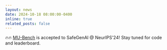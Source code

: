 ```yaml
---
layout: news
date: 2024-10-18 08:00:00-0400
inline: true
related_posts: false
---
```


🔥🔥 [MU-Bench](https://arxiv.org/abs/2302.13406) is accepted to SafeGenAI @ NeurIPS'24! Stay tuned for code and leaderboard.
